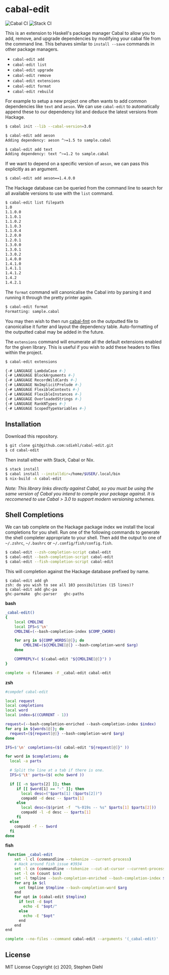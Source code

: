 cabal-edit
==========

![Cabal CI](https://github.com/sdiehl/cabal-edit/workflows/Cabal%20CI/badge.svg)
![Stack CI](https://github.com/sdiehl/cabal-edit/workflows/Stack%20CI/badge.svg)

This is an extension to Haskell's package manager Cabal to allow you to add,
remove, and upgrade dependencies by modifying your cabal file from the
command line. This behaves similar to  `install --save` commands in other
package managers.

* `cabal-edit add`
* `cabal-edit list`
* `cabal-edit upgrade`
* `cabal-edit remove`
* `cabal-edit extensions`
* `cabal-edit format`
* `cabal-edit rebuild`

For example to setup a new project one often wants to add common dependencies
like `text` and `aeson`. We can use `cabal-edit` to automatically append these
to our dependency list and deduce the latest versions from Hackage.

```bash
$ cabal init --lib --cabal-version=3.0    

$ cabal-edit add aeson                
Adding dependency: aeson ^>=1.5 to sample.cabal

$ cabal-edit add text 
Adding dependency: text ^>=1.2 to sample.cabal
```

If we want to depend on a specific version of `aeson`, we can pass this
explicitly as an argument.

```bash
$ cabal-edit add aeson==1.4.0.0
```

The Hackage database can be queried from the command line to search for all
available versions to use with the `list` command.

```bash
$ cabal-edit list filepath
1.0
1.1.0.0
1.1.0.1
1.1.0.2
1.1.0.3
1.1.0.4
1.2.0.0
1.2.0.1
1.3.0.0
1.3.0.1
1.3.0.2
1.4.0.0
1.4.1.0
1.4.1.1
1.4.1.2
1.4.2
1.4.2.1
```

The `format` command will canonicalise the Cabal into by parsing it and running
it through the pretty printer again.

```bash
$ cabal-edit format
Formatting: sample.cabal
```

You may then wish to then run [cabal-fmt] on the outputted file to canonicalise
it furter and layout the dependency table.  Auto-formatting of the outputted
cabal may be added in the future.

[cabal-fmt]: https://github.com/phadej/cabal-fmt


The `extensions` command will enumerate all the default extensions enabled for
the given library. This is useful if you wish to add these headers to files
within the project.

```bash
$ cabal-edit extensions

{-# LANGUAGE LambdaCase #-}
{-# LANGUAGE BlockArguments #-}
{-# LANGUAGE RecordWildCards #-}
{-# LANGUAGE NoImplicitPrelude #-}
{-# LANGUAGE FlexibleContexts #-}
{-# LANGUAGE FlexibleInstances #-}
{-# LANGUAGE OverloadedStrings #-}
{-# LANGUAGE RankNTypes #-}
{-# LANGUAGE ScopedTypeVariables #-}
```

Installation
------------

Download this repository.

```bash
$ git clone git@github.com:sdiehl/cabal-edit.git
$ cd cabal-edit
```

Then install either with Stack, Cabal or Nix.

```bash
$ stack install 
$ cabal install --installdir=/home/$USER/.local/bin
$ nix-build -A cabal-edit
```

*Note: This library links directly against Cabal, so you must be using the same
version of Cabal you intend to compile your package against. It is reccomened to
use Cabal > 3.0 to support modern versioning schemes.*

Shell Completions
------------------

We can tab complete on the Hackage package index we install the local
completions for you shell. Run one of the following commands to generate the
shell completer appropriate to your shell. Then add the output to one of
`~/.zshrc`, `~/.bashrc` or `~/.config/fish/config.fish`.

```bash
$ cabal-edit --zsh-completion-script cabal-edit
$ cabal-edit --bash-completion-script cabal-edit
$ cabal-edit --fish-completion-script cabal-edit
```

This will completion against the Hackage database prefixed by name.

```
$ cabal-edit add gh
zsh: do you wish to see all 103 possibilities (15 lines)?
$ cabal-edit add ghc-pa
ghc-parmake  ghc-parser   ghc-paths
```

**bash**

```bash
_cabal-edit()
{
    local CMDLINE
    local IFS=$'\n'
    CMDLINE=(--bash-completion-index $COMP_CWORD)

    for arg in ${COMP_WORDS[@]}; do
        CMDLINE=(${CMDLINE[@]} --bash-completion-word $arg)
    done

    COMPREPLY=( $(cabal-edit "${CMDLINE[@]}") )
}

complete -o filenames -F _cabal-edit cabal-edit
```

**zsh**

```bash
#compdef cabal-edit

local request
local completions
local word
local index=$((CURRENT - 1))

request=(--bash-completion-enriched --bash-completion-index $index)
for arg in ${words[@]}; do
  request=(${request[@]} --bash-completion-word $arg)
done

IFS=$'\n' completions=($( cabal-edit "${request[@]}" ))

for word in $completions; do
  local -a parts

  # Split the line at a tab if there is one.
  IFS=$'\t' parts=($( echo $word ))

  if [[ -n $parts[2] ]]; then
     if [[ $word[1] == "-" ]]; then
       local desc=("$parts[1] ($parts[2])")
       compadd -d desc -- $parts[1]
     else
       local desc=($(print -f  "%-019s -- %s" $parts[1] $parts[2]))
       compadd -l -d desc -- $parts[1]
     fi
  else
    compadd -f -- $word
  fi
done
```

**fish**

```bash
 function _cabal-edit
    set -l cl (commandline --tokenize --current-process)
    # Hack around fish issue #3934
    set -l cn (commandline --tokenize --cut-at-cursor --current-process)
    set -l cn (count $cn)
    set -l tmpline --bash-completion-enriched --bash-completion-index $cn
    for arg in $cl
      set tmpline $tmpline --bash-completion-word $arg
    end
    for opt in (cabal-edit $tmpline)
      if test -d $opt
        echo -E "$opt/"
      else
        echo -E "$opt"
      end
    end
end

complete --no-files --command cabal-edit --arguments '(_cabal-edit)'
```

License
-------

MIT License
Copyright (c) 2020, Stephen Diehl
